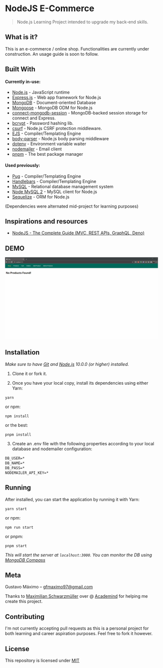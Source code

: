 # NodeJS E-Commerce
> Node.js Learning Project intended to upgrade my back-end skills.

## What is it?

This is an e-commerce / online shop. Functionalities are currently under construction.
An usage guide is soon to follow.

## Built With

#### Currently in-use:
* [Node.js](https://nodejs.org/en/) - JavaScript runtime
* [Express.js](https://expressjs.com/) - Web app framework for Node.js
* [MongoDB](https://www.mongodb.com/) - Document-oriented Database
* [Mongoose]( https://mongoosejs.com/) - MongoDB ODM for Node.js
* [connect-mongodb-session](https://www.npmjs.com/package/connect-mongodb-session) - MongoDB-backed session storage for connect and Express.
* [bcrypt](https://www.npmjs.com/package/bcrypt) - Password hashing lib.
* [csurf](https://github.com/expressjs/csurf) - Node.js CSRF protection middleware.
* [EJS](https://ejs.co/) - Compiler/Templating Engine
* [body-parser](https://www.npmjs.com/package/body-parser) - Node.js body parsing middleware
* [dotenv](https://www.npmjs.com/package/dotenv) - Environment variable waiter
* [nodemailer](https://nodemailer.com/) - Email client
* [pnpm](https://www.npmjs.com/package/pnpm) - The best package manager

#### Used previously:
* [Pug](https://pugjs.org/api/getting-started.html) - Compiler/Templating Engine
* [Handlebars](https://handlebarsjs.com/) - Compiler/Templating Engine
* [MySQL](https://www.mysql.com/) - Relational database management system
* [Node MySQL 2](https://www.npmjs.com/package/mysql2) - MySQL client for Node.js
* [Sequelize](https://sequelize.org/) - ORM for Node.js

(Dependencies were alternated mid-project for learning purposes)

## Inspirations and resources

* [NodeJS - The Complete Guide (MVC, REST APIs, GraphQL, Deno)](https://www.udemy.com/course/nodejs-the-complete-guide/)

## DEMO

![](public/demo.gif)

## Installation

*Make sure to have [Git](http://git-scm.com/) and [Node.js](http://nodejs.org/) 10.0.0 (or higher) installed.*

1. Clone it or fork it.

2. Once you have your local copy, install its dependencies using either Yarn:

```
yarn
```

or npm:

```
npm install
```

or the best:

```
pnpm install
```

3. Create an .env file with the following properties according to your local database and nodemailer configuration:

```
DB_USER=*
DB_NAME=*
DB_PASS=*
NODEMAILER_API_KEY=*
```


## Running

After installed, you can start the application by running it with Yarn:

```
yarn start
```

or npm:

```
npm run start
```

or pnpm:

```
pnpm start
```

*This will start the server at `localhost:3000`. You can monitor the DB using [MongoDB Compass](https://www.mongodb.com/products/compass)*
<!-- (if you didn't change the `PORT` property on `.env`) -->

## Meta

Gustavo Máximo – gfmaximo97@gmail.com

Thanks to [Maximilian Schwarzmüller](https://twitter.com/maxedapps?ref_src=twsrc%5Egoogle%7Ctwcamp%5Eserp%7Ctwgr%5Eauthor) over @ [Academind](https://academind.com/) for helping me create this project.

## Contributing

I'm not currently accepting pull requests as this is a personal project for both learning and career aspiration purposes.
Feel free to fork it however.

## License

This repository is licensed under [MIT](https://opensource.org/licenses/MIT)
